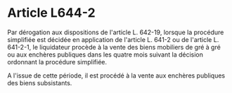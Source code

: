 # Article L644-2

Par dérogation aux dispositions de l'article L. 642-19, lorsque la procédure simplifiée est décidée en application de l'article L. 641-2 ou de l'article L. 641-2-1, le liquidateur procède à la vente des biens mobiliers de gré à gré ou aux enchères publiques dans les quatre mois suivant la décision ordonnant la procédure simplifiée.

A l'issue de cette période, il est procédé à la vente aux enchères publiques des biens subsistants.
